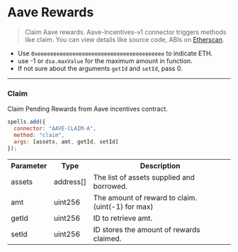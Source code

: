 # Aave Rewards
> Claim Aave rewards.
Aave-Incentives-v1 connector triggers methods like claim. You can view details like source code, ABIs on [Etherscan](https://etherscan.io/address/0x611c1fa59aa1d6352c4c8bd44882063c6aee85e0#code).

- Use `0xeeeeeeeeeeeeeeeeeeeeeeeeeeeeeeeeeeeeeeee` to indicate ETH.
- use -1 or `dsa.maxValue` for the maximum amount in function.
- If not sure about the arguments `getId` and `setId`, pass 0.

---

### Claim

Claim Pending Rewards from Aave incentives contract.

```javascript
spells.add({
  connector: "AAVE-CLAIM-A",
  method: "claim",
  args: [assets, amt, getId, setId]
});
```

<table class="table">
  <tr>
    <th>Parameter</th>
    <th>Type</th>
    <th>Description</th>
  </tr>
   <tr>
     <td><Badge>assets</Badge></td>
     <td><Badge>address[]</Badge></td>
     <td>The list of assets supplied and borrowed.</td>
   <tr>
   <tr>
     <td><Badge>amt</Badge></td>
     <td><Badge>uint256</Badge></td>
     <td>The amount of reward to claim. (uint(-1) for max)</td>
   <tr>
   <tr>
     <td><Badge>getId</Badge></td>
     <td><Badge>uint256</Badge></td>
     <td>ID to retrieve amt.</td>
   <tr>
   <tr>
     <td><Badge>setId</Badge></td>
     <td><Badge>uint256</Badge></td>
     <td>ID stores the amount of rewards claimed.</td>
   <tr>
</table>